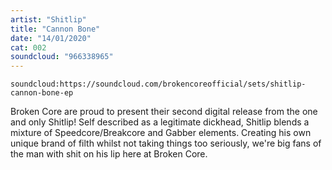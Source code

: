 ```yaml
---
artist: "Shitlip"
title: "Cannon Bone"
date: "14/01/2020"
cat: 002
soundcloud: "966338965"
---
```


`soundcloud:https://soundcloud.com/brokencoreofficial/sets/shitlip-cannon-bone-ep`

Broken Core are proud to present their second digital release from the one and only Shitlip! Self described as a 
legitimate dickhead, Shitlip blends a mixture of Speedcore/Breakcore and Gabber elements. Creating his own unique brand
of filth whilst not taking things too seriously, we're big fans of the man with shit on his lip here at Broken Core.
